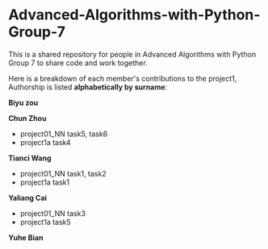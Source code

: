 # Advanced-Algorithms-with-Python-Group-7
This is a shared repository for people in Advanced Algorithms with Python Group 7 to share code and work together.

Here is a breakdown of each member's contributions to the project1, Authorship is listed **alphabetically by surname**:

**Biyu zou**

**Chun Zhou**
* project01_NN task5, task6
* project1a task4

**Tianci Wang**
* project01_NN task1, task2
* project1a task1

**Yaliang Cai**
* project01_NN task3
* project1a task5

**Yuhe Bian**
